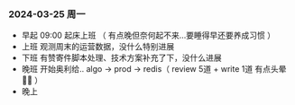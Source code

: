 ### 2024-03-25 周一
-  早起  09:00 起床上班 （ 有点晚但奈何起不来...要睡得早还要养成习惯 ）
-  上班  观测周末的运营数据，没什么特别进展
-  下班  有赞寄件脚本处理、技术方案补充了下，没什么进展
-  晚班  开始奥利给..  algo -> prod -> redis（ review 5道 + write 1道 有点头晕 😵‍💫 ）
-  晚上 
